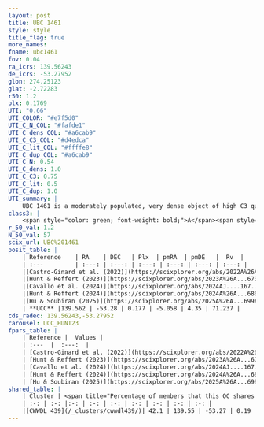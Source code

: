 ```yaml
---
layout: post
title: UBC 1461
style: style
title_flag: true
more_names: 
fname: ubc1461
fov: 0.04
ra_icrs: 139.56243
de_icrs: -53.27952
glon: 274.25123
glat: -2.72283
r50: 1.2
plx: 0.1769
UTI: "0.66"
UTI_COLOR: "#e7f5d0"
UTI_C_N_COL: "#fafde1"
UTI_C_dens_COL: "#a6cab9"
UTI_C_C3_COL: "#d4edca"
UTI_C_lit_COL: "#ffffe8"
UTI_C_dup_COL: "#a6cab9"
UTI_C_N: 0.54
UTI_C_dens: 1.0
UTI_C_C3: 0.75
UTI_C_lit: 0.5
UTI_C_dup: 1.0
UTI_summary: |
    UBC 1461 is a moderately populated, very dense object of high C3 quality. It was recently reported but it is moderately studied in the literature. This object shares a moderate percentage of members with a later reported entry.
class3: |
    <span style="color: green; font-weight: bold;">A</span><span style="color: #FFC300; font-weight: bold;">B</span>
r_50_val: 1.2
N_50_val: 57
scix_url: UBC%201461
posit_table: |
    | Reference    | RA    | DEC   | Plx  | pmRA  | pmDE   |  Rv  |
    | :---         | :---: | :---: | :---: | :---: | :---: | :---: |
    |[Castro-Ginard et al. (2022)](https://scixplorer.org/abs/2022A%26A...661A.118C) | 139.57 | -53.29 | 0.18 | -5.04 | 4.34 | 73.47 |
    |[Hunt & Reffert (2023)](https://scixplorer.org/abs/2023A%26A...673A.114H) | 139.559 | -53.276 | 0.186 | -5.038 | 4.319 | 69.532 |
    |[Cavallo et al. (2024)](https://scixplorer.org/abs/2024AJ....167...12C) | 139.562 | -53.279 | 0.185 | -- | -- | -- |
    |[Hunt & Reffert (2024)](https://scixplorer.org/abs/2024A%26A...686A..42H) | 139.559 | -53.276 | 0.186 | -5.038 | 4.319 | 69.532 |
    |[Hu & Soubiran (2025)](https://scixplorer.org/abs/2025A%26A...699A.246H) | 139.562 | -53.279 | -- | -- | -- | -- |
    | **UCC** |139.562 | -53.28 | 0.177 | -5.058 | 4.35 | 71.237 | 
cds_radec: 139.56243,-53.27952
carousel: UCC_HUNT23
fpars_table: |
    | Reference |  Values |
    | :---  |  :---:  |
    | [Castro-Ginard et al. (2022)](https://scixplorer.org/abs/2022A%26A...661A.118C) | `AV=0.794, Dist=6000, logAge=9.228` |
    | [Hunt & Reffert (2023)](https://scixplorer.org/abs/2023A%26A...673A.114H) | `AV50=1.092, diffAV50=0.865, MOD50=13.63, logAge50=9.19` |
    | [Cavallo et al. (2024)](https://scixplorer.org/abs/2024AJ....167...12C) | `AV50=2.01, dMod50=13.11, logAge50=9.27, [Fe/H]50=-1.15` |
    | [Hunt & Reffert (2024)](https://scixplorer.org/abs/2024A%26A...686A..42H) | `MassJ=510.371` |
    | [Hu & Soubiran (2025)](https://scixplorer.org/abs/2025A%26A...699A.246H) | `MA22=-0.24, MA23f=-0.24, MA23g=-0.19, MZ23=-0.28, MK24=-0.25, MF24=-0.14` |
shared_table: |
    | Cluster | <span title="Percentage of members that this OC shares with the ones listed">%</span>   | RA   | DEC   | Plx   | pmRA  | pmDE  | Rv | UTI |
    | :-: | :-: |:-: | :-: | :-: | :-: | :-: | :-: | :-: |
    |[CWWDL 439](/_clusters/cwwdl439/)| 42.1 | 139.55 | -53.27 | 0.19 | -4.96 | 4.36 | 62.85 |0.14 |
---
```

